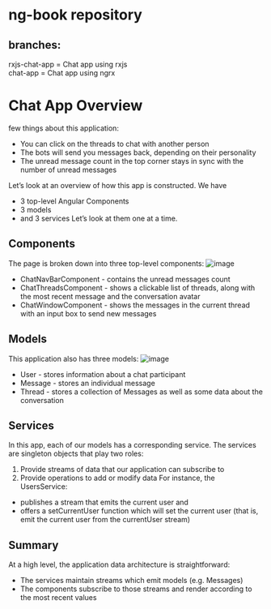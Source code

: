# ng-book repository

## branches:

rxjs-chat-app = Chat app using rxjs<br>
chat-app  = Chat app using ngrx


# Chat App Overview
few things about this application:
- You can click on the threads to chat with another person
- The bots will send you messages back, depending on their personality
- The unread message count in the top corner stays in sync with the number of unread messages

Let’s look at an overview of how this app is constructed. We have
- 3 top-level Angular Components
- 3 models
- and 3 services
Let’s look at them one at a time.

## Components
The page is broken down into three top-level components:
![image](https://user-images.githubusercontent.com/46129649/178409050-ca9a0905-0df7-47c8-9a86-8e02b1d8afac.png)

- ChatNavBarComponent - contains the unread messages count
- ChatThreadsComponent - shows a clickable list of threads, along with the most recent message and the conversation avatar
- ChatWindowComponent - shows the messages in the current thread with an input box to send new messages

## Models
This application also has three models:
![image](https://user-images.githubusercontent.com/46129649/178409082-258eca99-0b91-4428-8a1c-b046f6ca7e4a.png)

- User - stores information about a chat participant
- Message - stores an individual message
- Thread - stores a collection of Messages as well as some data about the
conversation
## Services
In this app, each of our models has a corresponding service. The services are singleton
objects that play two roles:

1. Provide streams of data that our application can subscribe to
2. Provide operations to add or modify data
For instance, the UsersService:
- publishes a stream that emits the current user and
- offers a setCurrentUser function which will set the current user (that is, emit
the current user from the currentUser stream)
## Summary
At a high level, the application data architecture is straightforward:
- The services maintain streams which emit models (e.g. Messages)
- The components subscribe to those streams and render according to the most
recent values

